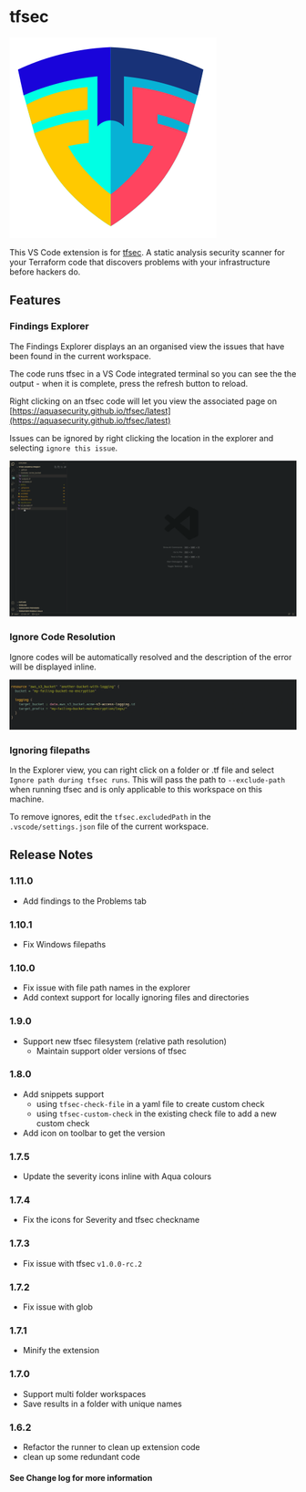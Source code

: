 # tfsec

![tfsec](https://github.com/aquasecurity/vscode-tfsec/raw/HEAD/tfsec.png)

This VS Code extension is for [tfsec](https://aquasecurity.github.io/tfsec/latest). A static analysis security scanner for your Terraform code that discovers problems with your infrastructure before hackers do.

## Features

### Findings Explorer
The Findings Explorer displays an an organised view the issues that have been found in the current workspace. 

The code runs tfsec in a VS Code integrated terminal so you can see the the output - when it is complete, press the refresh button to reload.

Right clicking on an tfsec code will let you view the associated page on [https://aquasecurity.github.io/tfsec/latest](https://aquasecurity.github.io/tfsec/latest)

Issues can be ignored by right clicking the location in the explorer and selecting `ignore this issue`.

![tfsec explorer](https://github.com/aquasecurity/vscode-tfsec/raw/HEAD/tfsec-explorer-usage.gif)
### Ignore Code Resolution

Ignore codes will be automatically resolved and the description of the error will be displayed inline.

![ignoredesc](https://github.com/aquasecurity/vscode-tfsec/raw/HEAD/ignoredesc.gif)

### Ignoring filepaths

In the Explorer view, you can right click on a folder or .tf file and select `Ignore path during tfsec runs`. This will pass the path to `--exclude-path` when running tfsec and is only applicable to this workspace on this machine.

To remove ignores, edit the `tfsec.excludedPath` in the `.vscode/settings.json` file of the current workspace.

## Release Notes

### 1.11.0
- Add findings to the Problems tab

### 1.10.1
- Fix Windows filepaths

### 1.10.0
- Fix issue with file path names in the explorer
- Add context support for locally ignoring files and directories

### 1.9.0
- Support new tfsec filesystem (relative path resolution)
  - Maintain support older versions of tfsec

### 1.8.0
- Add snippets support
  - using `tfsec-check-file` in a yaml file to create custom check
  - using `tfsec-custom-check` in the existing check file to add a new custom check
- Add icon on toolbar to get the version

### 1.7.5
- Update the severity icons inline with Aqua colours

### 1.7.4 
- Fix the icons for Severity and tfsec checkname

### 1.7.3
- Fix issue with tfsec `v1.0.0-rc.2`

### 1.7.2
- Fix issue with glob
 
### 1.7.1
- Minify the extension

### 1.7.0
- Support multi folder workspaces
- Save results in a folder with unique names

### 1.6.2
- Refactor the runner to clean up extension code
- clean up some redundant code


#### See Change log for more information